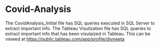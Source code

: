 # Covid-Analysis
The CovidAnalysis_Initial file has SQL queries executed in SQL Server to extract important info.
The Tableau Visulization file has SQL queries to extract important info that has been visulaized in Tableau. This can be viewed at https://public.tableau.com/app/profile/divneeta 
